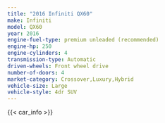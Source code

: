 ```yaml
---
title: "2016 Infiniti QX60"
make: Infiniti
model: QX60
year: 2016
engine-fuel-type: premium unleaded (recommended)
engine-hp: 250
engine-cylinders: 4
transmission-type: Automatic
driven-wheels: Front wheel drive
number-of-doors: 4
market-category: Crossover,Luxury,Hybrid
vehicle-size: Large
vehicle-style: 4dr SUV
---
```


{{< car_info >}}

